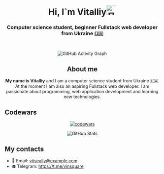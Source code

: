 <h1 align="center">
  Hi, I`m Vitalliy<img src="https://github.com/blackcater/blackcater/raw/main/images/Hi.gif" height="32" alt="Привет!" />
</h1>

<h3 align="center">Computer science student, beginner Fullstack web developer from Ukraine 🇺🇦</h3>
<br/>
<p align="center">
  <img src="https://github-readme-activity-graph.vercel.app/graph?username=ViTseAlly&theme=react-dark" alt="GitHub Activity Graph" />
</p>

<h2 align="center">About me</h2>
<p align="center">
  <b>My name is Vitalliy</b> and I am a computer science student from Ukraine 🇺🇦. At the moment I am also an aspiring Fullstack web developer. I am passionate about programming, web application development and learning new technologies.
</p>

## Codewars

<p align="center">
  <a href="https://www.codewars.com/users/Vitalliy">
    <img src="https://www.codewars.com/users/Vitalliy/badges/large" alt="codewars" />
  </a>
</p>

<p align="center">
  <img src="https://github-readme-stats.vercel.app/api?username=ViTseAlly&show_icons=true&theme=tokyonight" alt="GitHub Stats" />
</p>


## My contacts
- 📧 Email: vitseally@example.com
- ☎️ Telegram: https://t.me/vinsquare


